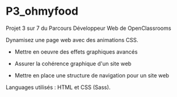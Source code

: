 # P3_ohmyfood

Projet 3 sur 7 du Parcours Développeur Web de OpenClassrooms

Dynamisez une page web avec des animations CSS.

- Mettre en oeuvre des effets graphiques avancés

- Assurer la cohérence graphique d'un site web

- Mettre en place une structure de navigation pour un site web

Languages utilisés : HTML et CSS (Sass).
